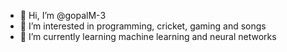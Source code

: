 - 👋 Hi, I’m @gopalM-3
- 👀 I’m interested in programming, cricket, gaming and songs
- 🌱 I’m currently learning machine learning and neural networks

<!---
gopalM-3/gopalM-3 is a ✨ special ✨ repository because its `README.md` (this file) appears on your GitHub profile.
You can click the Preview link to take a look at your changes.
--->
